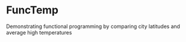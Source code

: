 # FuncTemp
Demonstrating functional programming by comparing city latitudes and average high temperatures
